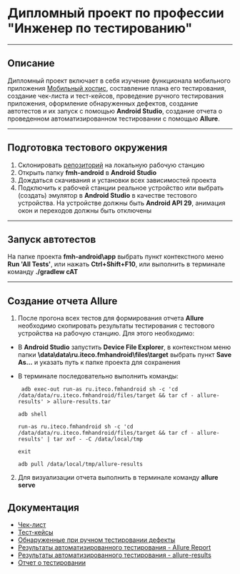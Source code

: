 # Дипломный проект по профессии "Инженер по тестированию"
---

## Описание 

Дипломный проект включает в себя изучение функционала мобильного приложения [Мобильный хоспис](https://github.com/fmh-charity/fmh-android), составление плана его тестирования,
создание чек-листа и тест-кейсов, проведение ручного тестирования приложения, оформление обнаруженных дефектов, создание автотестов и их запуск с помощью **Android Studio**, создание
отчета о проведенном автоматизированном тестировании с помощью **Allure**.

---

## Подготовка тестового окружения

1. Склонировать [репозиторий](https://github.com/EugenyVinogradov/DiplomMiddleQA.git) на локальную рабочую станцию
2. Открыть папку **fmh-android** в **Android Studio**
3. Дождаться скачивания и установки всех зависимостей проекта
4. Подключить к рабочей станции реальное устройство или выбрать (создать) эмулятор в **Android Studio** в качестве тестового устройства. 
На устройстве должны быть **Android API 29**, анимация окон и переходов должны быть отключены

---

## Запуск автотестов

На папке проекта **fmh-android\app** выбрать пункт контекстного меню **Run 'All Tests'**, или нажать **Ctrl+Shift+F10**, или выполнить в терминале команду **./gradlew cAT**

---

## Создание отчета Allure

1. После прогона всех тестов для формирования отчета **Allure** необходимо скопировать результаты тестирования с тестового устройства на рабочую станцию. Для этого необходимо:
  *  В **Android Studio** запустить **Device File Explorer**, в контекстном меню папки **\data\data\ru.iteco.fmhandroid\files\target** выбрать пункт **Save As...** 
     и указать путь к папке проекта для сохранения
  *  В терминале последовательно выполнить команды:
     ```
      adb exec-out run-as ru.iteco.fmhandroid sh -c 'cd /data/data/ru.iteco.fmhandroid/files/target && tar cf - allure-results' > allure-results.tar
     ```

     ```
     adb shell
     ```

     ```
     run-as ru.iteco.fmhandroid sh -c 'cd /data/data/ru.iteco.fmhandroid/files/target && tar cf - allure-results' | tar xvf - -C /data/local/tmp
     ```

     ```
     exit
     ```

     ```
     adb pull /data/local/tmp/allure-results
     ```

2. Для визуализации отчета выполнить в терминале команду **allure serve**

## Документация

* [Чек-лист](https://github.com/EugenyVinogradov/DiplomMiddleQA/blob/main/Check.xlsx)
* [Тест-кейсы](https://github.com/EugenyVinogradov/DiplomMiddleQA/blob/main/Cases.xlsx)
* [Обнаруженные при ручном тестировании дефекты](https://github.com/EugenyVinogradov/DiplomMiddleQA/issues)
* [Результаты автоматизированного тестирования - Allure Report](https://github.com/EugenyVinogradov/DiplomMiddleQA/blob/main/Allure%20Report.png)
* [Результаты автоматизированного тестирования - allure-results](https://github.com/EugenyVinogradov/DiplomMiddleQA/blob/main/allure-results/allure-results.zip)
* [Отчет о тестировании](https://github.com/EugenyVinogradov/DiplomMiddleQA/blob/main/Result.md)
